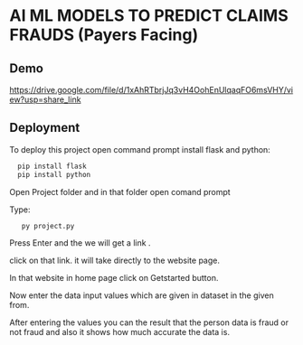 
# AI ML MODELS TO PREDICT CLAIMS FRAUDS (Payers Facing)
 
## Demo

https://drive.google.com/file/d/1xAhRTbrjJq3vH4OohEnUlqaqFO6msVHY/view?usp=share_link


## Deployment

To deploy this project open command prompt install flask and python: 

```bash
  pip install flask
  pip install python

```
Open Project folder and in that folder open comand prompt

Type:
```bash
   py project.py 

```
Press Enter and the we will get a link .

click on that link. it will take directly to the website page.

In that website in home page click on Getstarted button.

Now enter the data input values which are given in dataset  in the given from.

After entering the values you can the result that the person data is fraud or not fraud and also it shows how much accurate the data is.



 
 

